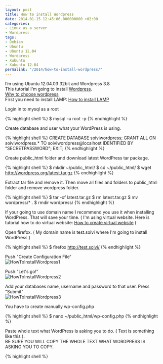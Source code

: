 ```yaml
---
layout: post
title: How to install Wordpress
date: 2014-01-15 12:45:06.000000000 +02:00
categories:
- Linux as a server
- Wordpress
tags:
- Debian
- Ubuntu
- Ubuntu 12.04
- Wordpress
- Xubuntu
- Xubuntu 12.04
permalink: "/2014/how-to-install-wordpress/"
---
```

I’m using Ubuntu 12.04.03 32bit and Wordpress 3.8  
This tutorial I'm going to install [Wordpress](http://en.wikipedia.org/wiki/WordPress).  
[Why to choose wordpress](http://www.lennu.net/best-blogging-platform-is-wordpress/)  
First you need to install LAMP: [How to install LAMP](/2014/how-to-install-lamp/)

Login in to mysql as a root

{% highlight shell %}
$ mysql -u root -p
{% endhighlight %}

Create database and user what your WordPress is using.

{% highlight shell %}
CREATE DATABASE soiviwordpress;
GRANT ALL ON soiviwordpress.* TO soiviwordpress@localhost IDENTIFIED BY "SECRETPASSWORD";
EXIT;
{% endhighlight %}

Create public_html folder and download latest WordPress tar package.

{% highlight shell %}
$ mkdir ~/public_html/
$ cd ~/public_html/
$ wget http://wordpress.org/latest.tar.gz
{% endhighlight %}

Extract tar file and remove it. Then move all files and folders to public_html folder and remove wordpress folder.

{% highlight shell %}
$ tar -xf latest.tar.gz
$ rm latest.tar.gz
$ mv wordpress/* .
$ rmdir wordpress/
{% endhighlight %}

If your going to use domain name I recommend you use it when installing WordPress. That will save your time. ( I'm using virtual website. Here is tutorial how to do virtual website: [How to create virtual website](/2014/how-to-create-virtual-website/) )

Open firefox. ( My domain name is test.soivi where I'm going to install WordPress )

{% highlight shell %}
$ firefox http://test.soivi/
{% endhighlight %}

Push "Create Configuration File"  
![HowToInstallWordpress1](/assets/2014/01/HowToInstallWordpress1.png)

Push "Let's go!"  
![HowToInstallWordpress2](/assets/2014/01/HowToInstallWordpress2.png)

Add your databases name, username and password to that user. Press "Submit"  
![HowToInstallWordpress3](/assets/2014/01/HowToInstallWordpress3.png)

You have to create manually wp-config.php

{% highlight shell %}
$ nano ~/public_html/wp-config.php
{% endhighlight %}

Paste whole text what WordPress is asking you to do. ( Text is something like this ).  
BE SURE YOU WILL COPY THE WHOLE TEXT WHAT WORDPRESS IS ASKING YOU TO COPY.

{% highlight shell %}
<?php
/**
 * The base configurations of the WordPress.
 *
 * This file has the following configurations: MySQL settings, Table Prefix,
...
...
...
  /** Sets up WordPress vars and included files. */
  require_once(ABSPATH . 'wp-settings.php');
{% endhighlight %}

After you have copied wp-config.php press "Run the install"  
![HowToInstallWordpress4](/assets/2014/01/HowToInstallWordpress4.png)

Add your WordPress information. DON'T FORGET TO ALLOW SEARCH ENGINES TO INDEX YOUR SITE. This means you get more hits from search engines and people will find your blog.  
![HowToInstallWordpress5](/assets/2014/01/HowToInstallWordpress5.png)

You have successfully installed WordPress. Now you can Log in  
![HowToInstallWordpress6](/assets/2014/01/HowToInstallWordpress6.png)

Add your username and password what you gave to WordPress. (NOT THE DATABASE USER AND PASSWORD)  
![HowToInstallWordpress7](/assets/2014/01/HowToInstallWordpress7.png)

Now you can create test post. So you can be sure WordPress really working. Remember to publish your post!  
![HowToInstallWordpress8](/assets/2014/01/HowToInstallWordpress8.png)

Post is published and WordPress is working  
![HowToInstallWordpress9](/assets/2014/01/HowToInstallWordpress9.png)

Now you have successfully installed WordPress and tested it really works.